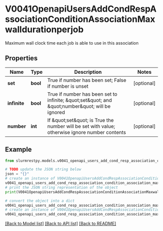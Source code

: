 # V0041OpenapiUsersAddCondRespAssociationConditionAssociationMaxwalldurationperjob

Maximum wall clock time each job is able to use in this association

## Properties

Name | Type | Description | Notes
------------ | ------------- | ------------- | -------------
**set** | **bool** | True if number has been set; False if number is unset | [optional]
**infinite** | **bool** | True if number has been set to infinite; \&quot;set\&quot; and \&quot;number\&quot; will be ignored | [optional]
**number** | **int** | If \&quot;set\&quot; is True the number will be set with value; otherwise ignore number contents | [optional]

## Example

```python
from slurmrestpy.models.v0041_openapi_users_add_cond_resp_association_condition_association_maxwalldurationperjob import V0041OpenapiUsersAddCondRespAssociationConditionAssociationMaxwalldurationperjob

# TODO update the JSON string below
json = "{}"
# create an instance of V0041OpenapiUsersAddCondRespAssociationConditionAssociationMaxwalldurationperjob from a JSON string
v0041_openapi_users_add_cond_resp_association_condition_association_maxwalldurationperjob_instance = V0041OpenapiUsersAddCondRespAssociationConditionAssociationMaxwalldurationperjob.from_json(json)
# print the JSON string representation of the object
print(V0041OpenapiUsersAddCondRespAssociationConditionAssociationMaxwalldurationperjob.to_json())

# convert the object into a dict
v0041_openapi_users_add_cond_resp_association_condition_association_maxwalldurationperjob_dict = v0041_openapi_users_add_cond_resp_association_condition_association_maxwalldurationperjob_instance.to_dict()
# create an instance of V0041OpenapiUsersAddCondRespAssociationConditionAssociationMaxwalldurationperjob from a dict
v0041_openapi_users_add_cond_resp_association_condition_association_maxwalldurationperjob_from_dict = V0041OpenapiUsersAddCondRespAssociationConditionAssociationMaxwalldurationperjob.from_dict(v0041_openapi_users_add_cond_resp_association_condition_association_maxwalldurationperjob_dict)
```
[[Back to Model list]](../README.md#documentation-for-models) [[Back to API list]](../README.md#documentation-for-api-endpoints) [[Back to README]](../README.md)


